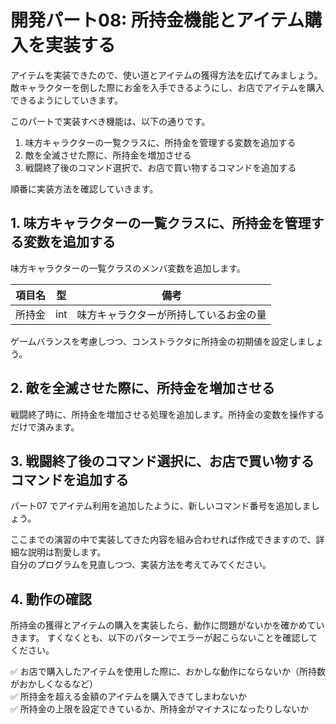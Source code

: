 # 開発パート08: 所持金機能とアイテム購入を実装する

アイテムを実装できたので、使い道とアイテムの獲得方法を広げてみましょう。  
敵キャラクターを倒した際にお金を入手できるようにし、お店でアイテムを購入できるようにしていきます。

このパートで実装すべき機能は、以下の通りです。

1. 味方キャラクターの一覧クラスに、所持金を管理する変数を追加する
2. 敵を全滅させた際に、所持金を増加させる
3. 戦闘終了後のコマンド選択で、お店で買い物するコマンドを追加する

順番に実装方法を確認していきます。

## 1. 味方キャラクターの一覧クラスに、所持金を管理する変数を追加する

味方キャラクターの一覧クラスのメンバ変数を追加します。  

| 項目名 | 型 | 備考
| --- | --- | ---
| 所持金 | int | 味方キャラクターが所持しているお金の量

ゲームバランスを考慮しつつ、コンストラクタに所持金の初期値を設定しましょう。

## 2. 敵を全滅させた際に、所持金を増加させる

戦闘終了時に、所持金を増加させる処理を追加します。所持金の変数を操作するだけで済みます。

## 3. 戦闘終了後のコマンド選択に、お店で買い物するコマンドを追加する

パート07 でアイテム利用を追加したように、新しいコマンド番号を追加しましょう。  

ここまでの演習の中で実装してきた内容を組み合わせれば作成できますので、詳細な説明は割愛します。  
自分のプログラムを見直しつつ、実装方法を考えてみてください。

## 4. 動作の確認

所持金の獲得とアイテムの購入を実装したら、動作に問題がないかを確かめていきます。
すくなくとも、以下のパターンでエラーが起こらないことを確認してください。

:white_check_mark: お店で購入したアイテムを使用した際に、おかしな動作にならないか（所持数がおかしくなるなど）  
:white_check_mark: 所持金を超える金額のアイテムを購入できてしまわないか  
:white_check_mark: 所持金の上限を設定できているか、所持金がマイナスになったりしないか  
